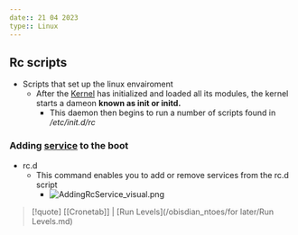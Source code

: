```yaml
---
date:: 21 04 2023
type:: Linux
---
```

## Rc scripts 
- Scripts that set up the linux envairoment 
	- After the [Kernel](/obisdian_ntoes/notes_obsidian/Linux/Kernel/Kernel.md) has initialized and loaded all its modules, the kernel starts a dameon  **known as init or initd.** 
		- This daemon then begins to run a number of scripts found in */etc/init.d/rc*
### Adding [service](/obisdian_ntoes/notes_obsidian/Linux/service.md) to the boot 
- rc.d 
	- This command enables you to add or remove services from the rc.d script
		- ![AddingRcService_visual.png](/static/AddingRcService_visual.png)

>[!quote] [[Cronetab]] | [Run Levels](/obisdian_ntoes/for later/Run Levels.md)